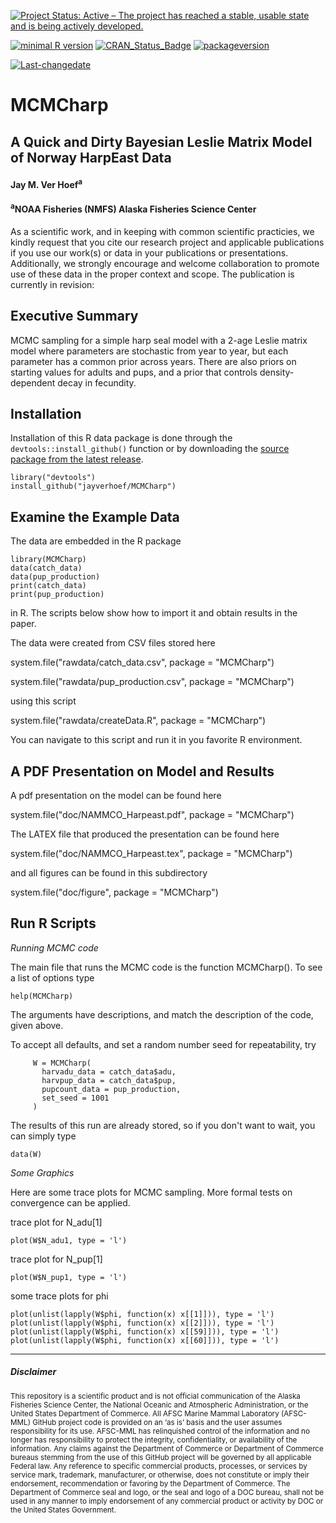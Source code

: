 [![Project Status: Active – The project has reached a stable, usable state and is being actively developed.](http://www.repostatus.org/badges/latest/active.svg)](http://www.repostatus.org/#active)

[![minimal R version](https://img.shields.io/badge/R%3E%3D-3.1.1-6666ff.svg)](https://cran.r-project.org/) [![CRAN\_Status\_Badge](http://www.r-pkg.org/badges/version/kotzeb0912)](https://cran.r-project.org/package=kotzeb0912) [![packageversion](https://img.shields.io/badge/Package%20version-1.0-orange.svg?style=flat-square)](commits/master)

[![Last-changedate](https://img.shields.io/badge/last%20change-2020--11--08-yellowgreen.svg)](/commits/master)

# MCMCharp 
## A Quick and Dirty Bayesian Leslie Matrix Model of Norway HarpEast Data 

#### Jay M. Ver Hoef<sup>a</sup>

#### <sup>a</sup>NOAA Fisheries (NMFS) Alaska Fisheries Science Center

As a scientific work, and in keeping with common scientific practicies, we kindly request that you cite our research project and applicable publications if you use our work(s) or data in your publications or presentations. Additionally, we strongly encourage and welcome collaboration to promote use of these data in the proper context and scope.  The publication is currently in revision:


Executive Summary
-----------------

MCMC sampling for a simple harp seal model with a 2-age Leslie matrix model where parameters are stochastic from year to year, but each parameter has a common prior across years.  There are also priors on starting values for adults and pups, and a prior that controls density-dependent decay in fecundity.

Installation
------------

Installation of this R data package is done through the `devtools::install_github()` function or by downloading the [source package from the latest release](https://github.com/jayverhoef/MCMCharp).

```
library("devtools")
install_github("jayverhoef/MCMCharp")
```

Examine the Example Data
------------------------

The data are embedded in the R package

```
library(MCMCharp)
data(catch_data)
data(pup_production)
print(catch_data)
print(pup_production)
```
in R.  The scripts below show how to import it and obtain results in the paper.

The data were created from CSV files stored here

system.file("rawdata/catch_data.csv", package = "MCMCharp")

system.file("rawdata/pup_production.csv", package = "MCMCharp")

using this script

system.file("rawdata/createData.R", package = "MCMCharp")

You can navigate to this script and run it in you favorite R environment.

A PDF Presentation on Model and Results
------------------------

A pdf presentation on the model can be found here

system.file("doc/NAMMCO_Harpeast.pdf", package = "MCMCharp")

The LATEX file that produced the presentation can be found here

system.file("doc/NAMMCO_Harpeast.tex", package = "MCMCharp")

and all figures can be found in this subdirectory

system.file("doc/figure", package = "MCMCharp")

Run R Scripts
-------------

*Running MCMC code*

The main file that runs the MCMC code is the function MCMCharp().  To see a list of options type

```
help(MCMCharp)
```

The arguments have descriptions, and match the description of the code, given above.

To accept all defaults, and set a random number seed for repeatability, try

```
     W = MCMCharp(
       harvadu_data = catch_data$adu, 
       harvpup_data = catch_data$pup,
       pupcount_data = pup_production, 
       set_seed = 1001
     )
```

The results of this run are already stored, so if you don't want to wait, you can simply type

```
data(W)
```

*Some Graphics*

Here are some trace plots for MCMC sampling.  More formal tests on convergence can be applied.

trace plot for N_adu[1]

```
plot(W$N_adu1, type = 'l')
```

trace plot for N_pup[1]

```
plot(W$N_pup1, type = 'l')
```

some trace plots for phi

```
plot(unlist(lapply(W$phi, function(x) x[[1]])), type = 'l')
plot(unlist(lapply(W$phi, function(x) x[[2]])), type = 'l')
plot(unlist(lapply(W$phi, function(x) x[[59]])), type = 'l')
plot(unlist(lapply(W$phi, function(x) x[[60]])), type = 'l')
```


-------------
##### Disclaimer

<sub>This repository is a scientific product and is not official communication of the Alaska Fisheries Science Center, the National Oceanic and Atmospheric Administration, or the United States Department of Commerce. All AFSC Marine Mammal Laboratory (AFSC-MML) GitHub project code is provided on an ‘as is’ basis and the user assumes responsibility for its use. AFSC-MML has relinquished control of the information and no longer has responsibility to protect the integrity, confidentiality, or availability of the information. Any claims against the Department of Commerce or Department of Commerce bureaus stemming from the use of this GitHub project will be governed by all applicable Federal law. Any reference to specific commercial products, processes, or services by service mark, trademark, manufacturer, or otherwise, does not constitute or imply their endorsement, recommendation or favoring by the Department of Commerce. The Department of Commerce seal and logo, or the seal and logo of a DOC bureau, shall not be used in any manner to imply endorsement of any commercial product or activity by DOC or the United States Government.</sub>
